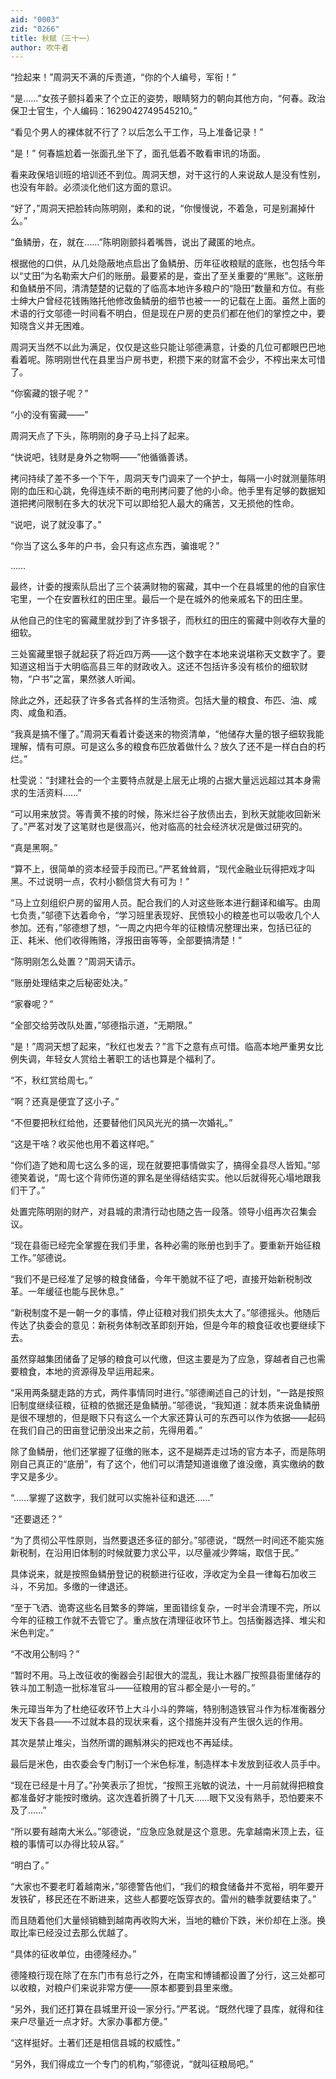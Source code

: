```yaml
---
aid: "0003"
zid: "0266"
title: 秋赋（三十一）
author: 吹牛者
---
```


“捡起来！”周洞天不满的斥责道，“你的个人编号，军衔！”

“是……”女孩子颤抖着来了个立正的姿势，眼睛努力的朝向其他方向，“何春。政治保卫士官生，个人编码：1629042749545210。”

“看见个男人的裸体就不行了？以后怎么干工作，马上准备记录！”

“是！” 何春尴尬着一张面孔坐下了，面孔低着不敢看审讯的场面。

看来政保培训班的培训还不到位。周洞天想，对干这行的人来说敌人是没有性别，也没有年龄。必须淡化他们这方面的意识。

“好了，”周洞天把脸转向陈明刚，柔和的说，“你慢慢说，不着急，可是别漏掉什么。”

“鱼鳞册，在，就在……”陈明刚颤抖着嘴唇，说出了藏匿的地点。

根据他的口供，从几处隐蔽地点启出了鱼鳞册、历年征收粮赋的底账，也包括今年以“丈田”为名勒索大户们的账册。最要紧的是，查出了至关重要的“黑账”。这账册和鱼鳞册不同，清清楚楚的记载的了临高本地许多粮户的“隐田”数量和方位。有些士绅大户曾经花钱贿赂托他修改鱼鳞册的细节也被一一的记载在上面。虽然上面的术语的行文邬德一时间看不明白，但是现在户房的吏员们都在他们的掌控之中，要知晓含义并无困难。

周洞天当然不以此为满足，仅仅是这些只能让邬德满意，计委的几位可都眼巴巴地看着呢。陈明刚世代在县里当户房书吏，积攒下来的财富不会少，不榨出来太可惜了。

“你窖藏的银子呢？”

“小的没有窖藏——”

周洞天点了下头，陈明刚的身子马上抖了起来。

“快说吧，钱财是身外之物啊——”他循循善诱。

拷问持续了差不多一个下午，周洞天专门调来了一个护士，每隔一小时就测量陈明刚的血压和心跳，免得连续不断的电刑拷问要了他的小命。他手里有足够的数据知道把拷问限制在多大的状况下可以即给犯人最大的痛苦，又无损他的性命。

“说吧，说了就没事了。”

“你当了这么多年的户书，会只有这点东西，骗谁呢？”

……

最终，计委的搜索队启出了三个装满财物的窖藏，其中一个在县城里的他的自家住宅里，一个在安置秋红的田庄里。最后一个是在城外的他亲戚名下的田庄里。

从他自己的住宅的窖藏里就抄到了许多银子，而秋红的田庄的窖藏中则收存大量的细软。

三处窖藏里银子就起获了将近四万两——这个数字在本地来说堪称天文数字了。要知道这相当于大明临高县三年的财政收入。这还不包括许多没有核价的细软财物，“户书”之富，果然骇人听闻。

除此之外，还起获了许多各式各样的生活物资。包括大量的粮食、布匹、油、咸肉、咸鱼和酒。

“我真是搞不懂了。”周洞天看着计委送来的物资清单，“他储存大量的银子细软我能理解，情有可原。可是这么多的粮食布匹放着做什么？放久了还不是一样白白的朽烂。”

杜雯说：“封建社会的一个主要特点就是上层无止境的占据大量远远超过其本身需求的生活资料……”

“可以用来放贷。等青黄不接的时候，陈米烂谷子放债出去，到秋天就能收回新米了。”严茗对发了这笔财也是很高兴，他对临高的社会经济状况是做过研究的。

“真是黑啊。”

“算不上，很简单的资本经营手段而已。”严茗耸耸肩，“现代金融业玩得把戏才叫黑。不过说明一点，农村小额信贷大有可为！”

“马上立刻组织户房的留用人员。配合我们的人对这些账本进行翻译和编写。由周七负责，”邬德下达着命令，“学习班里表现好、民愤较小的粮差也可以吸收几个人参加。还有，”邬德想了想，“一周之内把今年的征粮情况整理出来，包括已征的正、耗米、他们收得贿赂，浮报田亩等等，全部要搞清楚！”

“陈明刚怎么处置？”周洞天请示。

“账册处理结束之后秘密处决。”

“家眷呢？”

“全部交给劳改队处置，”邬德指示道，“无期限。”

“是！”周洞天想了起来，“秋红也发去？”言下之意有点可惜。临高本地严重男女比例失调，年轻女人赏给土著职工的话也算是个福利了。

“不，秋红赏给周七。”

“啊？还真是便宜了这小子。”

“不但要把秋红给他，还要替他们风风光光的搞一次婚礼。”

“这是干啥？收买他也用不着这样吧。”

“你们造了她和周七这么多的谣，现在就要把事情做实了，搞得全县尽人皆知。”邬德笑着说，“周七这个背师伤道的罪名是坐得结结实实。他以后就得死心塌地跟我们干了。”

处置完陈明刚的财产，对县城的肃清行动也随之告一段落。领导小组再次召集会议。

“现在县衙已经完全掌握在我们手里，各种必需的账册也到手了。要重新开始征粮工作。”邬德说。

“我们不是已经准了足够的粮食储备，今年干脆就不征了吧，直接开始新税制改革。一年缓征也能与民休息。”

“新税制度不是一朝一夕的事情，停止征粮对我们损失太大了。”邬德摇头。他随后传达了执委会的意见：新税务体制改革即刻开始，但是今年的粮食征收也要继续下去。

虽然穿越集团储备了足够的粮食可以代缴，但这主要是为了应急，穿越者自己也需要粮食，本地的资源得及早运用起来。

“采用两条腿走路的方式，两件事情同时进行。”邬德阐述自己的计划，“一路是按照旧制度继续征粮，征粮的依据还是鱼鳞册。”邬德说，“我知道：就本质来说鱼鳞册是很不理想的，但是眼下只有这么一个大家还算认可的东西可以作为依据——起码在我们自己的田亩登记册没出来之前，先得用着。”

除了鱼鳞册，他们还掌握了征缴的账本，这不是糊弄走过场的官方本子，而是陈明刚自己真正的“底册”，有了这个，他们可以清楚知道谁缴了谁没缴，真实缴纳的数字又是多少。

“……掌握了这数字，我们就可以实施补征和退还……”

“还要退还？”

“为了贯彻公平性原则，当然要退还多征的部分。”邬德说，“既然一时间还不能实施新税制，在沿用旧体制的时候就要力求公平，以尽量减少弊端，取信于民。”

具体说来，就是按照鱼鳞册登记的税额进行征收，浮收定为全县一律每石加收三斗，不另加。多缴的一律退还。

“至于飞洒、诡寄这些名目繁多的弊端，里面错综复杂，一时半会清理不完，所以今年的征粮工作就不去管它了。重点放在清理征收环节上。包括衡器选择、堆尖和米色判定。”

“不改用公制吗？”

“暂时不用。马上改征收的衡器会引起很大的混乱，我让木器厂按照县衙里储存的铁斗加工制造一批标准官斗——征粮用的官斗都全是小一号的。”

朱元璋当年为了杜绝征收环节上大斗小斗的弊端，特别制造铁官斗作为标准衡器分发天下各县——不过就本县的现状来看，这个措施并没有产生很久远的作用。

其次是禁止堆尖，当然所谓的踢斛淋尖的把戏也不再延续。

最后是米色，由农委会专门制订一个米色标准，制造样本卡发放到征收人员手中。

“现在已经是十月了。”孙笑表示了担忧，“按照王兆敏的说法，十一月前就得把粮食都准备好才能按时缴纳。这次连着折腾了十几天……眼下又没有熟手，恐怕要来不及了……”

“所以要有越南大米么。”邬德说，“应急应急就是这个意思。先拿越南米顶上去，征粮的事情可以办得比较从容。”

“明白了。”

“大家也不要老盯着越南米，”邬德警告他们，“我们的粮食储备并不宽裕，明年要开发铁矿，移民还在不断进来，这些人都要吃饭穿衣的。雷州的糖季就要结束了。”

而且随着他们大量倾销糖到越南再收购大米，当地的糖价下跌，米价却在上涨。换取比率已经没过去那么优越了。

“具体的征收单位，由德隆经办。”

德隆粮行现在除了在东门市有总行之外，在南宝和博铺都设置了分行，这三处都可以收粮，对粮户们来说非常方便——原本都要到县里来缴。

“另外，我们还打算在县城里开设一家分行。”严茗说。“既然代理了县库，就得和往来户尽量近一点才好。大家办事都方便。”

“这样挺好。土著们还是相信县城的权威性。”

“另外，我们得成立一个专门的机构，”邬德说，“就叫征粮局吧。”
